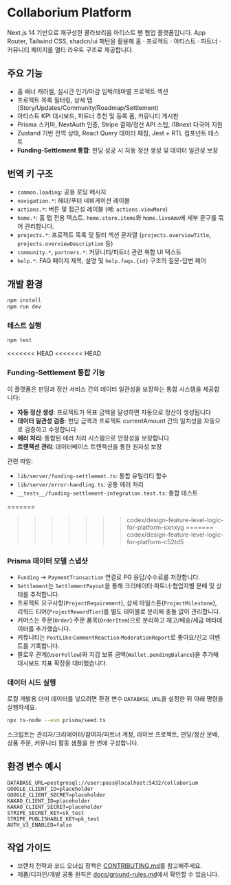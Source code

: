 # Collaborium Platform

Next.js 14 기반으로 재구성한 콜라보리움 아티스트 팬 협업 플랫폼입니다. App Router, Tailwind CSS, shadcn/ui 패턴을 활용해 홈 · 프로젝트 · 아티스트 · 파트너 · 커뮤니티 페이지를 멀티 라우트 구조로 제공합니다.

## 주요 기능
- 홈 배너 캐러셀, 실시간 인기/마감 임박/테마별 프로젝트 섹션
- 프로젝트 목록 필터링, 상세 탭(Story/Updates/Community/Roadmap/Settlement)
- 아티스트 KPI 대시보드, 파트너 추천 및 등록 폼, 커뮤니티 게시판
- Prisma 스키마, NextAuth 인증, Stripe 결제/정산 API 스텁, i18next 다국어 지원
- Zustand 기반 전역 상태, React Query 데이터 패칭, Jest + RTL 컴포넌트 테스트
- **Funding-Settlement 통합**: 펀딩 성공 시 자동 정산 생성 및 데이터 일관성 보장

## 번역 키 구조
- `common.loading`: 공용 로딩 메시지
- `navigation.*`: 헤더/푸터 네비게이션 레이블
- `actions.*`: 버튼 및 접근성 레이블 (예: `actions.viewMore`)
- `home.*`: 홈 탭 전용 텍스트. `home.store.items`와 `home.liveAma`에 세부 문구를 묶어 관리합니다.
- `projects.*`: 프로젝트 목록 및 필터 섹션 문자열 (`projects.overviewTitle`, `projects.overviewDescription` 등)
- `community.*`, `partners.*`: 커뮤니티/파트너 관련 복합 UI 텍스트
- `help.*`: FAQ 페이지 제목, 설명 및 `help.faqs.{id}` 구조의 질문-답변 페어

## 개발 환경
```bash
npm install
npm run dev
```

### 테스트 실행
```bash
npm test
```

<<<<<<< HEAD
<<<<<<< HEAD
### Funding-Settlement 통합 기능
이 플랫폼은 펀딩과 정산 서비스 간의 데이터 일관성을 보장하는 통합 시스템을 제공합니다:

- **자동 정산 생성**: 프로젝트가 목표 금액을 달성하면 자동으로 정산이 생성됩니다
- **데이터 일관성 검증**: 펀딩 금액과 프로젝트 currentAmount 간의 일치성을 자동으로 검증하고 수정합니다
- **에러 처리**: 통합된 에러 처리 시스템으로 안정성을 보장합니다
- **트랜잭션 관리**: 데이터베이스 트랜잭션을 통한 원자성 보장

관련 파일:
- `lib/server/funding-settlement.ts`: 통합 유틸리티 함수
- `lib/server/error-handling.ts`: 공통 에러 처리
- `__tests__/funding-settlement-integration.test.ts`: 통합 테스트

=======
>>>>>>> codex/design-feature-level-logic-for-platform-sxnxyg
=======
>>>>>>> codex/design-feature-level-logic-for-platform-c52td5
### Prisma 데이터 모델 스냅샷
- `Funding` → `PaymentTransaction` 연결로 PG 응답/수수료를 저장합니다.
- `Settlement`는 `SettlementPayout`을 통해 크리에이터·파트너·협업자별 분배 및 상태를 추적합니다.
- 프로젝트 요구사항(`ProjectRequirement`), 상세 마일스톤(`ProjectMilestone`), 리워드 티어(`ProjectRewardTier`)를 별도 테이블로 분리해 충돌 없이 관리합니다.
- 커머스는 주문(`Order`)·주문 품목(`OrderItem`)으로 분리하고 재고/배송/세금 메타데이터를 추가했습니다.
- 커뮤니티는 `PostLike`·`CommentReaction`·`ModerationReport`로 좋아요/신고 이벤트를 기록합니다.
- 팔로우 관계(`UserFollow`)와 지갑 보류 금액(`Wallet.pendingBalance`)을 추가해 대시보드 지표 확장을 대비했습니다.

### 데이터 시드 실행
로컬 개발용 더미 데이터를 넣으려면 환경 변수 `DATABASE_URL`을 설정한 뒤 아래 명령을 실행하세요.

```bash
npx ts-node --esm prisma/seed.ts
```

스크립트는 관리자/크리에이터/참여자/파트너 계정, 라이브 프로젝트, 펀딩/정산 분배, 상품 주문, 커뮤니티 활동 샘플을 한 번에 구성합니다.

## 환경 변수 예시
```
DATABASE_URL=postgresql://user:pass@localhost:5432/collaborium
GOOGLE_CLIENT_ID=placeholder
GOOGLE_CLIENT_SECRET=placeholder
KAKAO_CLIENT_ID=placeholder
KAKAO_CLIENT_SECRET=placeholder
STRIPE_SECRET_KEY=sk_test
STRIPE_PUBLISHABLE_KEY=pk_test
AUTH_V3_ENABLED=false
```

## 작업 가이드

- 브랜치 전략과 코드 오너십 정책은 [CONTRIBUTING.md](./CONTRIBUTING.md)를 참고해주세요.
- 제품/디자인/개발 공통 원칙은 [docs/ground-rules.md](./docs/ground-rules.md)에서 확인할 수 있습니다.
